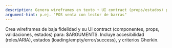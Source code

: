 ```yaml
---
description: Genera wireframes en texto + UI contract (props/estados) para una pantalla/flujo
argument-hint: p.ej. "POS venta con lector de barras"
---
```


Crea wireframes de baja fidelidad y su UI contract (componentes, props, validaciones, estados) para: $ARGUMENTS.
Incluye accesibilidad (roles/ARIA), estados (loading/empty/error/success), y criterios Gherkin.

